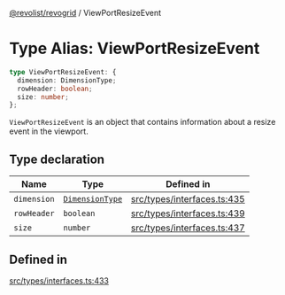 [@revolist/revogrid](README.md) / ViewPortResizeEvent

# Type Alias: ViewPortResizeEvent

```ts
type ViewPortResizeEvent: {
  dimension: DimensionType;
  rowHeader: boolean;
  size: number;
};
```

`ViewPortResizeEvent` is an object that contains information about a resize
event in the viewport.

## Type declaration

| Name | Type | Defined in |
| ------ | ------ | ------ |
| `dimension` | [`DimensionType`](TypeAlias.DimensionType.md) | [src/types/interfaces.ts:435](https://github.com/revolist/revogrid/blob/6957d67da887b25ac544cadb80669dc782e7d7d6/src/types/interfaces.ts#L435) |
| `rowHeader` | `boolean` | [src/types/interfaces.ts:439](https://github.com/revolist/revogrid/blob/6957d67da887b25ac544cadb80669dc782e7d7d6/src/types/interfaces.ts#L439) |
| `size` | `number` | [src/types/interfaces.ts:437](https://github.com/revolist/revogrid/blob/6957d67da887b25ac544cadb80669dc782e7d7d6/src/types/interfaces.ts#L437) |

## Defined in

[src/types/interfaces.ts:433](https://github.com/revolist/revogrid/blob/6957d67da887b25ac544cadb80669dc782e7d7d6/src/types/interfaces.ts#L433)
